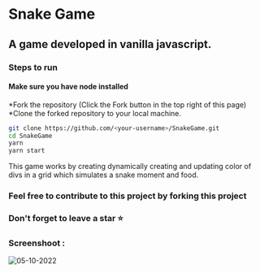 # Snake Game

## A game developed in vanilla javascript.

### Steps to run

#### Make sure you have node installed
   *Fork the repository (Click the Fork button in the top right of this page)
    *Clone the forked repository to your local machine.
```bash
git clone https://github.com/<your-username>/SnakeGame.git
cd SnakeGame
yarn
yarn start
```

This game works by creating dynamically creating and updating color of divs in a grid which simulates a snake moment and food.

### Feel free to contribute to this project by forking this project

### Don't forget to leave a star ⭐

### Screenshoot :
![05-10-2022](https://user-images.githubusercontent.com/37242269/193979670-c53382b5-4abb-4682-8893-5ea0380fe227.PNG)

